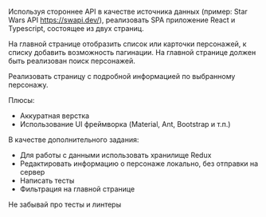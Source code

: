 Используя стороннее API в качестве источника данных (пример: Star Wars API https://swapi.dev/),
реализовать SPA приложение React и Typescript, состоящее из двух страниц.

На главной странице отобразить список или карточки персонажей, к списку добавить возможность пагинации.
На главной странице должен быть реализован поиск персонажей.

Реализовать страницу с подробной информацией по выбранному персонажу.

Плюсы:

- Аккуратная верстка
- Использование UI фреймворка (Material, Ant, Bootstrap и т.п.)

В качестве дополнительного задания:

- Для работы с данными использовать хранилище Redux
- Редактировать информацию о персонаже локально, без отправки на сервер
- Написать тесты
- Фильтрация на главной странице

Не забывай про тесты и линтеры
